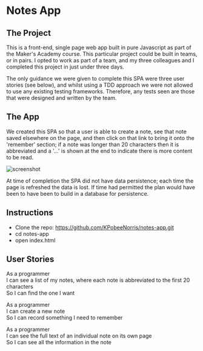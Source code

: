 Notes App
=========

The Project
-----
This is a front-end, single page web app built in pure Javascript as part of the Maker's Academy course.  This particular project could be built in teams, or in pairs.  I opted to work as part of a team, and my three colleagues and I completed this project in just under three days.   

The only guidance we were given to complete this SPA were three user stories (see below), and whilst using a TDD approach we were not allowed to use any existing testing frameworks.  Therefore, any tests seen are those that were designed and written by the team.

The App
-----
We created this SPA so that a user is able to create a note, see that note saved elsewhere on the page, and then click on that link to bring it onto the 'remember' section; if a note was longer than 20 characters then it is abbreviated and a '...' is shown at the end to indicate there is more content to be read.

![screenshot](https://cloud.githubusercontent.com/assets/20423761/22201966/e3f5bbb6-e15d-11e6-9e48-7c6ccd378d38.png)

At time of completion the SPA did not have data persistence; each time the page is refreshed the data is lost.  If time had permitted the plan would have been to have been to build in a database for persistence.  

Instructions
------
* Clone the repo: https://github.com/KPobeeNorris/notes-app.git
* cd notes-app
* open index.html


User Stories
-----

As a programmer  
I can see a list of my notes, where each note is abbreviated to the first 20 characters  
So I can find the one I want  

As a programmer  
I can create a new note  
So I can record something I need to remember  

As a programmer  
I can see the full text of an individual note on its own page  
So I can see all the information in the note  
